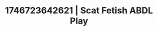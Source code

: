 ---
categories:
- AI-generated
- Naughty expression
- Full-body chills
- Self-pleasure
- NSFW role reversal
- ASMR
- After dark play
- Cosplay
image: /assets/images/1746723642621.webp
layout: post
seo:
  description: Featured content with high-quality ABDL Play, Scat Fetish. HD images
    available.
  keywords: ABDL Play, Scat Fetish
  og_image: /assets/images/1746723642621.webp
  schema_type: VisualArtwork
tags:
- ABDL Play
- Scat Fetish
- '#1746723642621'
title: 1746723642621 | Scat Fetish ABDL Play
---
